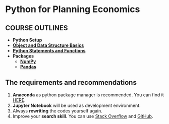 # Python for Planning Economics

## COURSE OUTLINES

- **Python Setup**
- [**Object and Data Structure Basics**]()
- [**Python Statements and Functions**]() 
- **Packages** 
  - [**NumPy**]()
  - [**Pandas** ]()


## The requirements and recommendations

1. **Anaconda** as python package manager is recommended. You can find it [HERE](https://www.anaconda.com/products/distribution).
2. **Jupyter Notebook** will be used as development environment.
3. Always **rewriting** the codes yourself again.
4. Improve your **search skill**. You can use [Stack Overflow](https://stackoverflow.com/) and [GitHub](https://github.com/).
